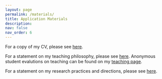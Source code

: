 ```yaml
---
layout: page
permalink: /materials/
title: Application Materials
description:
nav: false
nav_order: 6
---
```




For a copy of my CV, please see [here](https://kyleyates.github.io/assets/pdf/CV.pdf).

For a statement on my teaching philosophy, please see [here](https://kyleyates.github.io/assets/pdf/yates_teaching_statement.pdf). Anonymous student evalutions on teaching can be found on my [teaching page](https://kyleyates.github.io/teaching).

For a statement on my research practices and directions, please see [here](https://kyleyates.github.io/assets/pdf/yates_research_statement.pdf).

